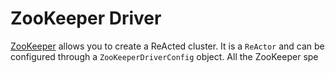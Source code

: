 # ZooKeeper Driver

[ZooKeeper](https://zookeeper.apache.org/) allows you to create a ReActed cluster. It is a `ReActor` and can be configured
through a `ZooKeeperDriverConfig` object. All the ZooKeeper spe 